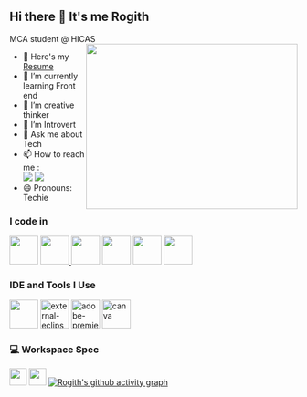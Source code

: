 ## Hi there 👋 It's me Rogith

MCA student @ HICAS
<img align="right" width="370" height="290" src="https://media3.giphy.com/media/xT9IgzoKnwFNmISR8I/giphy.gif">
- 🔭 Here's my [Resume](https://github.com/HELLBOYi/resume/blob/main/MY%20RESUME%20%281%29.pdf)                                                 
- 🌱 I’m currently learning Front end
- 👯 I’m creative thinker
- 🤔 I’m Introvert
- 💬 Ask me about Tech
- 📫 How to reach me :
<br /> [<img src="https://img.shields.io/badge/Twitter-1DA1F2?style=for-the-badge&logo=twitter&logoColor=white" />](https://x.com/RogithKK753852?t=CnckxxLXda0nHdjS2_qkIg&s=08) [<img src="https://img.shields.io/badge/LinkedIn-0077B5?style=for-the-badge&logo=linkedin&logoColor=white" />](https://www.linkedin.com/in/rogith-kk)
- 😄 Pronouns: Techie
### I code in
<img height="50" width="50" src="https://img.icons8.com/color/48/000000/c-programming.png"/>    <img height="50" width="50" src="https://img.icons8.com/color/48/000000/java-coffee-cup-logo.png" /><a href="https://rogithkk.github.io/Only-html/" target="_blank">    <img src="https://img.icons8.com/color/48/000000/html-5.png" style="width:50px; height:50px;" /></a>    <img height="50" width="50" src="https://img.icons8.com/color/48/000000/css3.png" />    <img height="50" width="50" src="https://img.icons8.com/color/48/000000/javascript.png"/>    <img height="50" width="50" src="https://img.icons8.com/color/48/000000/mysql-logo.png"/> 
### IDE and Tools I Use
<img height="50" width="50" src="https://img.icons8.com/color/48/000000/visual-studio-code-2019.png"/>    <img width="50" height="50" src="https://img.icons8.com/external-tal-revivo-color-tal-revivo/48/external-eclipse-an-integrated-development-environment-used-in-computer-programming-logo-color-tal-revivo.png" alt="external-eclipse-an-integrated-development-environment-used-in-computer-programming-logo-color-tal-revivo"/>    <img width="50" height="50" src="https://img.icons8.com/color/48/adobe-premiere-pro--v1.png" alt="adobe-premiere-pro--v1"/>    <img width="50" height="50" src="https://img.icons8.com/fluency/48/canva.png" alt="canva"/>
### 💻 Workspace Spec
 <img height="30" src="https://img.shields.io/badge/NVIDIA-GTX1650-76B900?style=for-the-badge&logo=nvidia&logoColor=white"/>  <img height="30" src="https://img.shields.io/badge/AMD-Ryzen_5_5600H-ED1C24?style=for-the-badge&logo=amd&logoColor=white"/> 
[![Rogith's github activity graph](https://github-readme-activity-graph.vercel.app/graph?username=RogithKK&bg_color=202020&color=faf9fa&line=2ce01f&point=fcfcfc&area=true&hide_border=true)](https://github.com/ashutosh00710/github-readme-activity-graph)

